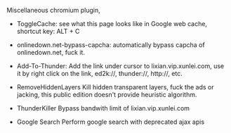 Miscellaneous chromium plugin,

* ToggleCache:
   see what this page looks like in Google web cache, shortcut key: ALT + C

* onlinedown.net-bypass-capcha:
   automatically bypass capcha of onlinedown.net, fuck it.

* Add-To-Thunder:
   Add the link under cursor to lixian.vip.xunlei.com, use it by right click on the link, ed2k://, thunder://, http://, etc.

* RemoveHiddenLayers
   Kill hidden transparent layers, fuck the ads or jacking, this public edition doesn't provide heuristic algorithm.

* ThunderKiller
   Bypass bandwith limit of lixian.vip.xunlei.com

* Google Search
   Perform google search with deprecated ajax apis
